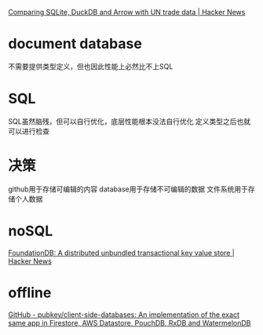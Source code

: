 [Comparing SQLite, DuckDB and Arrow with UN trade data | Hacker News](https://news.ycombinator.com/item?id=29010103)

# document database
不需要提供类型定义，但也因此性能上必然比不上SQL
# SQL
SQL虽然脑残，但可以自行优化，底层性能根本没法自行优化
定义类型之后也就可以进行检查
# 决策
github用于存储可编辑的内容
database用于存储不可编辑的数据
文件系统用于存储个人数据
# noSQL
[FoundationDB: A distributed unbundled transactional key value store | Hacker News](https://news.ycombinator.com/item?id=28740497)
# offline
[GitHub - pubkey/client-side-databases: An implementation of the exact same app in Firestore, AWS Datastore, PouchDB, RxDB and WatermelonDB](https://github.com/pubkey/client-side-databases)